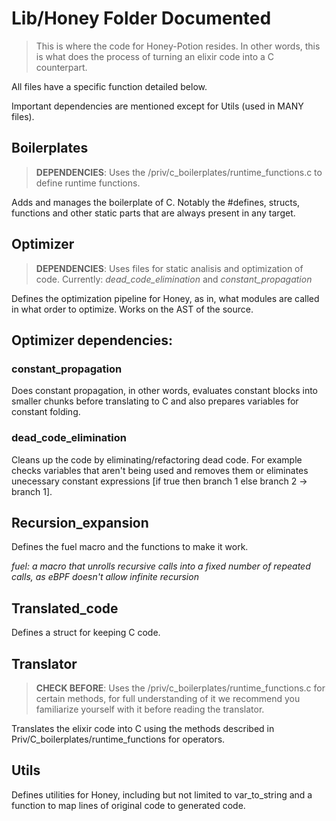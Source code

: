 # Lib/Honey Folder Documented

> This is where the code for Honey-Potion resides. In other words, this is what does the process of turning an elixir code into a C counterpart.

All files have a specific function detailed below.

Important dependencies are mentioned except for Utils (used in MANY files).

## Boilerplates

> **DEPENDENCIES**: Uses the /priv/c_boilerplates/runtime_functions.c to define runtime functions.

Adds and manages the boilerplate of C. Notably the #defines, structs, functions and other static parts that are always present in any target. 

## Optimizer
> **DEPENDENCIES**: Uses files for static analisis and optimization of code. Currently: *dead_code_elimination* and *constant_propagation*

Defines the optimization pipeline for Honey, as in, what modules are called in what order to optimize. Works on the AST of the source.

## Optimizer dependencies:

### constant_propagation

Does constant propagation, in other words, evaluates constant blocks into smaller chunks before translating to C and also prepares variables for constant folding.

### dead_code_elimination

Cleans up the code by eliminating/refactoring dead code. For example checks variables that aren't being used and removes them or eliminates unecessary constant expressions [if true then branch 1 else branch 2 -> branch 1]. 

## Recursion_expansion

Defines the fuel macro and the functions to make it work.

_fuel: a macro that unrolls recursive calls into a fixed number of repeated calls, as eBPF doesn't allow infinite recursion_

## Translated_code

Defines a struct for keeping C code.

## Translator

> **CHECK BEFORE**: Uses the /priv/c_boilerplates/runtime_functions.c for certain methods, for full understanding of it we recommend you familiarize yourself with it before reading the translator.

Translates the elixir code into C using the methods described in Priv/C_boilerplates/runtime_functions for operators.


## Utils

Defines utilities for Honey, including but not limited to var_to_string and a function to map lines of original code to generated code.
